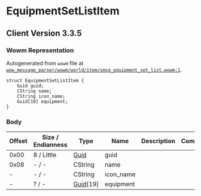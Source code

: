 # EquipmentSetListItem

## Client Version 3.3.5

### Wowm Representation

Autogenerated from `wowm` file at [`wow_message_parser/wowm/world/item/smsg_equipment_set_list.wowm:1`](https://github.com/gtker/wow_messages/tree/main/wow_message_parser/wowm/world/item/smsg_equipment_set_list.wowm#L1).
```rust,ignore
struct EquipmentSetListItem {
    Guid guid;
    CString name;
    CString icon_name;
    Guid[19] equipment;
}
```
### Body

| Offset | Size / Endianness | Type | Name | Description | Comment |
| ------ | ----------------- | ---- | ---- | ----------- | ------- |
| 0x00 | 8 / Little | [Guid](../spec/packed-guid.md) | guid |  |  |
| 0x08 | - / - | CString | name |  |  |
| - | - / - | CString | icon_name |  |  |
| - | ? / - | [Guid](../spec/packed-guid.md)[19] | equipment |  |  |

